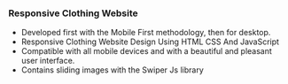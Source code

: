 
### Responsive Clothing Website

- Developed first with the Mobile First methodology, then for desktop.
- Responsive Clothing Website Design Using HTML CSS And JavaScript
- Compatible with all mobile devices and with a beautiful and pleasant user interface.
- Contains sliding images with the Swiper Js library

